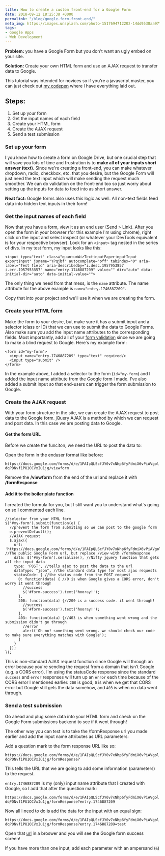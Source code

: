 ```yaml
---
title: How to create a custom front-end for a Google Form
date: 2018-09-12 18:25:38 +0000
permalink: "/blog/google-form-front-end/"
meta_img: https://images.unsplash.com/photo-1517694712202-14dd9538aa97?ixlib=rb-1.2.1&ixid=MnwxMjA3fDB8MHxwaG90by1wYWdlfHx8fGVufDB8fHx8&auto=format&fit=crop&w=1050&q=80
tags:
- Google Apps
- Web Development
---
```

**Problem:** you have a Google Form but you don't want an ugly embed on your site.

**Solution:** Create your own HTML form and use an AJAX request to transfer data to Google.

This tutorial was intended for novices so if you're a javascript master, you can just check out [my codepen](https://codepen.io/ecupaio/pen/QVrQov) where I have everything laid out.

## Steps:

1. Set up your form
2. Get the input names of each field
3. Create your HTML form
4. Create the AJAX request
5. Send a test submission

### Set up your form

I you know how to create a form on Google Drive, but one crucial step that will save you lots of time and frustration is to **make all of your inputs short answer (text)**. Since we're creating a front-end, you can make whatever dropdown, radio, checkbox, etc. that you desire, but the Google Form will just need the text input which will make sending the request much smoother. We can do validation on the front-end too so just worry about setting up the inputs for data to feed into as short answer.

**Neat fact:** Google forms also uses this logic as well. All non-text fields feed data into hidden text inputs in their form!

### Get the input names of each field

Now that you have a form, view it as an end user (Send > Link). After you open the form in your browser (for this example I'm using chrome), right click on the input and select inspect (or whatever your DevTools equivalent is for your respective browser).  Look for an `<input>` tag nested in the series of divs. In my test form, my input looks like this:

    <input type="text" class="quantumWizTextinputPaperinputInput exportInput" jsname="YPqjbf" autocomplete="off" tabindex="0" aria-label="Test field" aria-describedby="i.desc.1957953857 i.err.1957953857" name="entry.1746887209" value="" dir="auto" data-initial-dir="auto" data-initial-value="">

The only thing we need from that mess, is the `name` attribute. The name attribute for the above example is `name="entry.1746887209"`.

Copy that into your project and we'll use it when we are creating the form.

### Create your HTML form

Make the form to your desire, but make sure it has a submit input and a selector (class or ID) that we can use to submit the data to Google Forms. Also make sure you add the input name attributes to the corresponding fields. Most importantly, add all of your [form validation](https://www.w3schools.com/tags/att_input_required.asp) since we are going to make a blind request to Google. Here's my example form:

    <form id="my-form">
      <input name="entry.1746887209" type="text" required/>
      <input type="submit" />
    </form>

In the example above, I added a selector to the form (`id="my-form`) and I added the input name attribute from the Google form I made. I've also added a submit input so that end-users can trigger the form submission to Google.

### Create the AJAX request

With your form structure in the site, we can create the AJAX request to post data to the Google form. jQuery AJAX is a method by which we can request and post data. In this case we are posting data to Google.

#### Get the form URL

Before we create the funciton, we need the URL to post the data to:

Open the form in the enduser format like before:

`https://docs.google.com/forms/d/e/1FAIpQLScfJY0v7xNhp6fyFdmiX6vPiAVgoldqPDNvf1PU1OCVxIu1jg/viewform`

Remove the **/viewform** from the end of the url and replace it with **/formResponse**

#### Add it to the boiler plate function

I created the formula for you, but I still want you to understand what's going on so I commented each line.

    //selector from your HTML form
    $('#my-form').submit(function(e) {
      //prevent the form from submiting so we can post to the google form
      e.preventDefault();
      //AJAX request
      $.ajax({
        url: 'https://docs.google.com/forms/d/e/1FAIpQLScfJY0v7xNhp6fyFdmiX6vPiAVgoldqPDNvf1PU1OCVxIu1jg/formResponse',     //The public Google Form url, but replace /view with /formResponse
        data: $('#my-form').serialize(), //Nifty jquery function that gets all the input data
        type: 'POST', //tells ajax to post the data to the url
        dataType: "json", //the standard data type for most ajax requests
        statusCode: { //the status code from the POST request
          0: function(data) { //0 is when Google gives a CORS error, don't worry it went through
            //success
            $('#form-success').text('hooray!');
          },
          200: function(data) {//200 is a success code. it went through!
            //success
            $('#form-success').text('hooray!');
          },
          403: function(data) {//403 is when something went wrong and the submission didn't go through
            //error
            alert('Oh no! something went wrong. we should check our code to make sure everything matches with Google');
          }
        }  
      });
    });

This is non-standard AJAX request function since Google will through an error because you're sending the request from a domain that isn't Google (e.g. a CORS error). I'm using the statusCode response since the standard `success` and `error` responses will turn up an `error` each time because of the CORS error I mentioned earlier. `200` is good, `0` is when we get that CORS error but Google still gets the data somehow, and `403` is when no data went through.

### Send a test submission

Go ahead and plug some data into your HTML form and check on the Google Form submissions backend to see if it went through!

The other way you can test is to take the /formResponse url you made earlier and add the input name attributes as URL parameters:

Add a question mark to the form response URL like so:

`https://docs.google.com/forms/d/e/1FAIpQLScfJY0v7xNhp6fyFdmiX6vPiAVgoldqPDNvf1PU1OCVxIu1jg/formResponse?`

This tells the URL that we are going to add some information (parameters) to the request.

`entry.1746887209` is my (only) input name attribute that I created with Google, so I add that after the question mark:

`https://docs.google.com/forms/d/e/1FAIpQLScfJY0v7xNhp6fyFdmiX6vPiAVgoldqPDNvf1PU1OCVxIu1jg/formResponse?entry.1746887209`

Now all I need to do is add the data for the input with an equal sign:

`https://docs.google.com/forms/d/e/1FAIpQLScfJY0v7xNhp6fyFdmiX6vPiAVgoldqPDNvf1PU1OCVxIu1jg/formResponse?entry.1746887209=test`

Open that [url](https://docs.google.com/forms/d/e/1FAIpQLScfJY0v7xNhp6fyFdmiX6vPiAVgoldqPDNvf1PU1OCVxIu1jg/formResponse?entry.1746887209) in a broswer and you will see the Google form success screen!

If you have more than one input, add each parameter with an ampersand (`&`)
